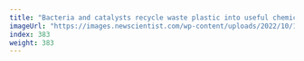 ```yaml
---
title: "Bacteria and catalysts recycle waste plastic into useful chemicals"
imageUrl: "https://images.newscientist.com/wp-content/uploads/2022/10/13150447/SEI_129262540.jpg?width=600"
index: 383
weight: 383
---
```

